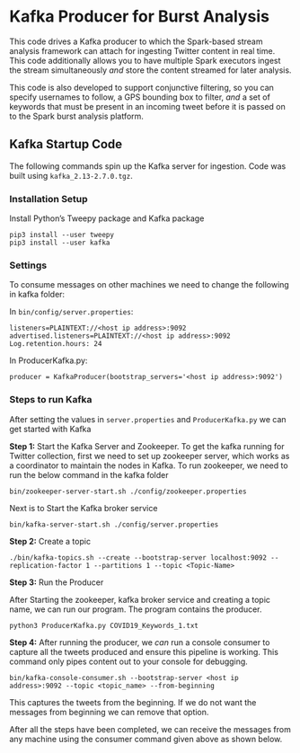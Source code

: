 # Kafka Producer for Burst Analysis

This code drives a Kafka producer to which the Spark-based stream analysis framework can attach for ingesting Twitter content in real time. This code additionally allows you to have multiple Spark executors ingest the stream simultaneously *and* store the content streamed for later analysis.

This code is also developed to support conjunctive filtering, so you can specify usernames to follow, a GPS bounding box to filter, *and* a set of keywords that must be present in an incoming tweet before it is passed on to the Spark burst analysis platform.

## Kafka Startup Code

The following commands spin up the Kafka server for ingestion. Code was built using `kafka_2.13-2.7.0.tgz`. 

### Installation Setup

Install Python’s Tweepy package and Kafka package

    pip3 install --user tweepy
    pip3 install --user kafka

### Settings

To consume messages on other machines we need to change the following in kafka folder:

In `bin/config/server.properties`:

    listeners=PLAINTEXT://<host ip address>:9092
    advertised.listeners=PLAINTEXT://<host ip address>:9092
    Log.retention.hours: 24

In ProducerKafka.py:

    producer = KafkaProducer(bootstrap_servers='<host ip address>:9092')

### Steps to run Kafka

After setting the values in `server.properties` and `ProducerKafka.py` we can get started with Kafka

__Step 1:__ Start the Kafka Server and Zookeeper. To get the kafka running for Twitter collection, first we need to set up zookeeper server, which works as a coordinator to maintain the nodes in Kafka. To run zookeeper, we need to run the below command in the kafka folder

    bin/zookeeper-server-start.sh ./config/zookeeper.properties


Next is to Start the Kafka broker service

    bin/kafka-server-start.sh ./config/server.properties


__Step 2:__ Create a topic 

    ./bin/kafka-topics.sh --create --bootstrap-server localhost:9092 --replication-factor 1 --partitions 1 --topic <Topic-Name>


__Step 3:__ Run the Producer 

After Starting the zookeeper, kafka broker service and creating a topic name, we can run our program. The program contains the producer.

    python3 ProducerKafka.py COVID19_Keywords_1.txt 

__Step 4:__ After running the producer, we *can* run a console consumer to capture all the tweets produced and ensure this pipeline is working. This command only pipes content out to your console for debugging.

    bin/kafka-console-consumer.sh --bootstrap-server <host ip address>:9092 --topic <topic_name> --from-beginning


This captures the tweets from the beginning. If we do not want the messages from beginning we can remove that option.

After all the steps have been completed, we can receive the messages from any machine using the consumer command given above as shown below.
